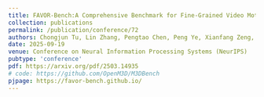 ```yaml
---
title: FAVOR-Bench:A Comprehensive Benchmark for Fine-Grained Video Motion Understanding
collection: publications
permalink: /publication/conference/72
authors: Chongjun Tu, Lin Zhang, Pengtao Chen, Peng Ye, Xianfang Zeng, Wei Cheng, Gang YU, <b>Tao Chen</b>
date: 2025-09-19
venue: Conference on Neural Information Processing Systems (NeurIPS)
pubtype: 'conference'
pdf: https://arxiv.org/pdf/2503.14935
# code: https://github.com/OpenM3D/M3DBench
pjpage: https://favor-bench.github.io/
---
```


<!-- paperurl: 'http://academicpages.github.io/files/paper1.pdf'
citation: 'Your Name, You. (2009). &quot;Paper Title Number 1.&quot; <i>Journal 1</i>. 1(1).' -->
<!-- [Download paper here](http://academicpages.github.io/files/paper1.pdf) -->
